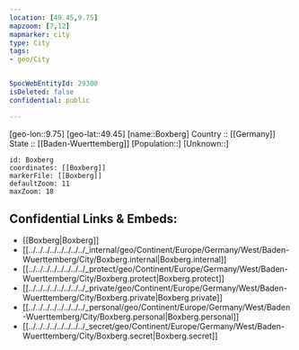 ```yaml
---
location: [49.45,9.75] 
mapzoom: [7,12] 
mapmarker: city 
type: City
tags:
- geo/City


SpocWebEntityId: 29300
isDeleted: false
confidential: public

---
```

[geo-lon::9.75] 
[geo-lat::49.45] 
[name::Boxberg] 
Country :: [[Germany]]  
State :: [[Baden-Wuerttemberg]] 
[Population::] 
[Unknown::] 


```leaflet
id: Boxberg
coordinates: [[Boxberg]] 
markerFile: [[Boxberg]] 
defaultZoom: 11 
maxZoom: 18
```


## Confidential Links & Embeds: 
- [[Boxberg|Boxberg]]  
- [[../../../../../../../../_internal/geo/Continent/Europe/Germany/West/Baden-Wuerttemberg/City/Boxberg.internal|Boxberg.internal]] 
- [[../../../../../../../../_protect/geo/Continent/Europe/Germany/West/Baden-Wuerttemberg/City/Boxberg.protect|Boxberg.protect]] 
- [[../../../../../../../../_private/geo/Continent/Europe/Germany/West/Baden-Wuerttemberg/City/Boxberg.private|Boxberg.private]] 
- [[../../../../../../../../_personal/geo/Continent/Europe/Germany/West/Baden-Wuerttemberg/City/Boxberg.personal|Boxberg.personal]] 
- [[../../../../../../../../_secret/geo/Continent/Europe/Germany/West/Baden-Wuerttemberg/City/Boxberg.secret|Boxberg.secret]] 
